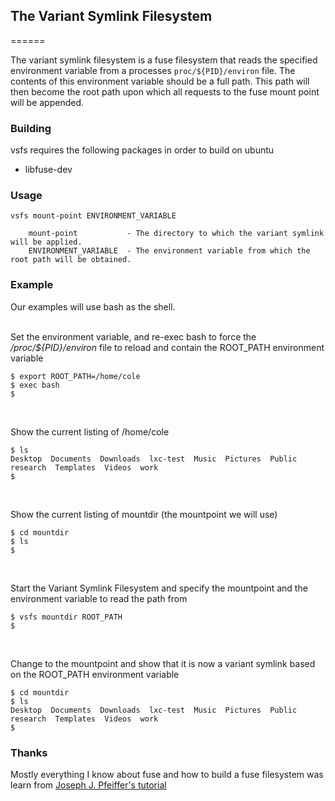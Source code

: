 ## The Variant Symlink Filesystem
======

The variant symlink filesystem is a fuse filesystem that reads the specified environment variable from a processes `proc/${PID}/environ` file.
The contents of this environment variable should be a full path. This path will then become the root path upon which all requests to the fuse 
mount point will be appended.

### Building

vsfs requires the following packages in order to build on ubuntu
* libfuse-dev

### Usage
```
vsfs mount-point ENVIRONMENT_VARIABLE
   
    mount-point           - The directory to which the variant symlink will be applied.
    ENVIRONMENT_VARIABLE  - The environment variable from which the root path will be obtained.
```

### Example

Our examples will use bash as the shell.
<br><br>

Set the environment variable, and re-exec bash to force the */proc/${PID}/environ* file to reload and contain the ROOT_PATH environment variable
```
$ export ROOT_PATH=/home/cole
$ exec bash
$
```
<br>

Show the current listing of /home/cole
```
$ ls
Desktop  Documents  Downloads  lxc-test  Music  Pictures  Public  research  Templates  Videos  work
$
```
<br>

Show the current listing of mountdir (the mountpoint we will use)
```
$ cd mountdir
$ ls
$
```
<br>

Start the Variant Symlink Filesystem and specify the mountpoint and the environment variable to read the path from
```
$ vsfs mountdir ROOT_PATH
$
```
<br>

Change to the mountpoint and show that it is now a variant symlink based on the ROOT_PATH environment variable
```
$ cd mountdir
$ ls
Desktop  Documents  Downloads  lxc-test  Music  Pictures  Public  research  Templates  Videos  work
$
```

### Thanks

Mostly everything I know about fuse and how to build a fuse filesystem was learn from [Joseph J. Pfeiffer's tutorial](http://www.cs.nmsu.edu/~pfeiffer/fuse-tutorial/)
